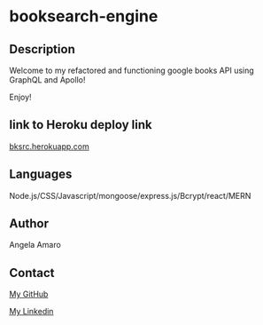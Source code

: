 # booksearch-engine

## Description

Welcome to my refactored and functioning google books API using GraphQL and Apollo!

Enjoy!

## link to Heroku deploy link

[bksrc.herokuapp.com](https://bksrc.herokuapp.com/)

## Languages

Node.js/CSS/Javascript/mongoose/express.js/Bcrypt/react/MERN

## Author

Angela Amaro

## Contact

[My GitHub](https://github.com/Angela-Amaro)

[My Linkedin](https://www.linkedin.com/in/angela-amaro-342792204/)

